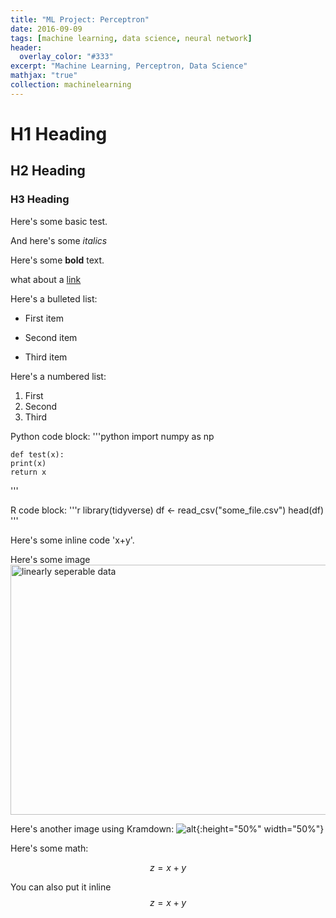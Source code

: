 ```yaml
---
title: "ML Project: Perceptron"
date: 2016-09-09
tags: [machine learning, data science, neural network]
header:
  overlay_color: "#333"
excerpt: "Machine Learning, Perceptron, Data Science"
mathjax: "true"
collection: machinelearning
---
```


# H1 Heading

## H2 Heading

### H3 Heading

Here's some basic test.

And here's some *italics*

Here's some **bold** text.

what about a [link](http://github.eganji/)

Here's a bulleted list:
* First item
+ Second item
- Third item


Here's a numbered list:
1. First
2. Second
3. Third

Python code block:
'''python
	import numpy as np

	def test(x):
	print(x)
	return x
'''

R code block:
'''r
library(tidyverse)
df <- read_csv("some_file.csv")
head(df)
'''

Here's some inline code 'x+y'.

Here's some image
<img src="{{site.url}}{{site.baseurl}}/assets/images/zfnet.png" alt="linearly seperable data" width="800" height="400">

Here's another image using Kramdown:
![alt]({{site.url}}{{site.baseurl}}/assets/images/zfnet.png){:height="50%" width="50%"}

Here's some math:

$$z=x+y$$

You can also put it inline $$z=x+y$$
